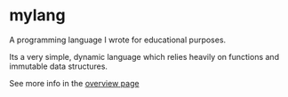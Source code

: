 # mylang

A programming language I wrote for educational purposes.

Its a very simple, dynamic language which relies heavily on functions and immutable data structures.

See more info in the [overview page]('./docs/overview.md)
